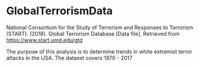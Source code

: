 # GlobalTerrorismData
National Consortium for the Study of Terrorism and Responses to Terrorism (START). (2018). Global Terrorism Database [Data file]. Retrieved from https://www.start.umd.edu/gtd

The purpose of this analysis is to determine trends in white extremist terror attacks in the USA.  The dataest covers 1970 - 2017
